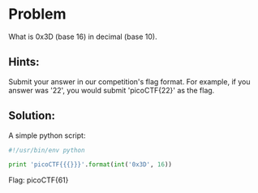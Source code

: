 # Problem
What is 0x3D (base 16) in decimal (base 10).

## Hints:
Submit your answer in our competition's flag format. For example, if you answer was '22', you would submit 'picoCTF{22}' as the flag.

## Solution:

A simple python script:
```python
#!/usr/bin/env python

print 'picoCTF{{{}}}'.format(int('0x3D', 16))
```

Flag: picoCTF{61}

